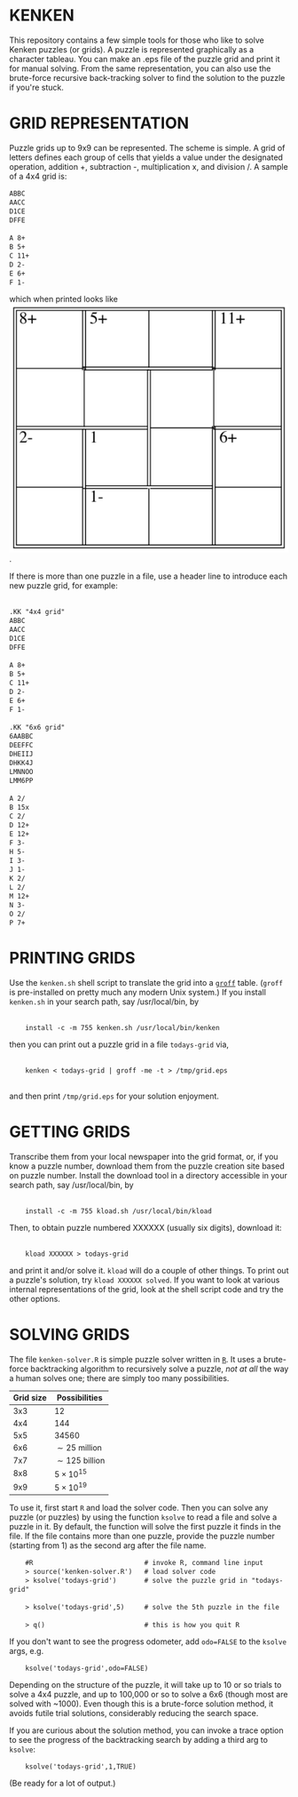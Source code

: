 KENKEN
======

This repository contains a few simple tools for those who like to solve Kenken
puzzles (or grids).  A puzzle is represented graphically as a character tableau.
You can make an .eps file of the puzzle grid and print it for manual solving.
From the same representation, you can also use the brute-force recursive
back-tracking solver to find the solution to the puzzle if you're stuck.

GRID REPRESENTATION
===================

Puzzle grids up to 9x9 can be represented.  The scheme is simple.
A grid of letters defines each group of cells that yields a value under the
designated operation, addition +, subtraction -, multiplication x, and
division /.  A sample of a 4x4 grid is:

```
ABBC
AACC
D1CE
DFFE

A 8+
B 5+
C 11+
D 2-
E 6+
F 1-
```
which when printed looks like ![this grid image](/4x4.png).

If there is more than one puzzle in a file, use a header line to introduce
each new puzzle grid, for example:
```

.KK "4x4 grid"
ABBC
AACC
D1CE
DFFE

A 8+
B 5+
C 11+
D 2-
E 6+
F 1-

.KK "6x6 grid"
6AABBC
DEEFFC
DHEIIJ
DHKK4J
LMNNOO
LMM6PP

A 2/
B 15x
C 2/
D 12+
E 12+
F 3-
H 5-
I 3-
J 1-
K 2/
L 2/
M 12+
N 3-
O 2/
P 7+
```

PRINTING GRIDS
==============

Use the `kenken.sh` shell script to translate the grid into a
[`groff`](https://www.gnu.org/software/groff/) table.  (`groff` is pre-installed
on pretty much any modern Unix system.)
If you install `kenken.sh` in your search path, say /usr/local/bin, by
```

    install -c -m 755 kenken.sh /usr/local/bin/kenken

```
then you can print out a puzzle grid in a file `todays-grid` via,
```

    kenken < todays-grid | groff -me -t > /tmp/grid.eps


```
and then print `/tmp/grid.eps` for your solution enjoyment.

GETTING GRIDS
=============

Transcribe them from your local newspaper into the grid format, or, if you
know a puzzle number, download them from the puzzle creation site based on
puzzle number.  Install the download tool in a directory accessible in your
search path, say /usr/local/bin, by
```

    install -c -m 755 kload.sh /usr/local/bin/kload

```
Then, to obtain puzzle numbered XXXXXX (usually six digits), download it:
```

    kload XXXXXX > todays-grid

```
and print it and/or solve it.  `kload` will do a couple of other things.
To print out a puzzle's solution, try `kload XXXXXX solved`.  If you want to
look at various internal representations of the grid, look at the shell script
code and try the other options.

SOLVING GRIDS
=============

The file `kenken-solver.R` is simple puzzle solver written in
[`R`](https://cran.r-project.org).  It uses a brute-force backtracking algorithm
to recursively solve a puzzle, *not at all* the way a human solves one; there
are simply too many possibilities.

|Grid size|  Possibilities    |
|---------|-------------------|
|   3x3   | $12$              |
|   4x4   | $144$             |
|   5x5   | $34560$           |
|   6x6   | $\sim 25$ million |
|   7x7   | $\sim 125$ billion|
|   8x8   | $5\times 10^{15}$ |
|   9x9   | $5\times 10^{19}$ |

To use it, first start `R` and load the solver code.  Then you can solve any
puzzle (or
puzzles) by using the function `ksolve` to read a file and solve a puzzle in it.
By default, the function will solve the first puzzle it finds in the file.
If the file
contains more than one puzzle, provide the puzzle number (starting from 1) as
the second arg after the file name.
```
    #R                            # invoke R, command line input
    > source('kenken-solver.R')   # load solver code
    > ksolve('todays-grid')       # solve the puzzle grid in "todays-grid"

    > ksolve('todays-grid',5)     # solve the 5th puzzle in the file

    > q()                         # this is how you quit R
```

If you don't want to see the progress odometer, add `odo=FALSE` to the
`ksolve` args, e.g.
```
    ksolve('todays-grid',odo=FALSE)
```

Depending on the structure of the puzzle, it will take up to 10 or so trials
to solve a 4x4 puzzle, and up to 100,000 or so to solve a 6x6 (though most are
solved with ~1000).
Even though this is a brute-force solution method, it avoids
futile trial solutions, considerably reducing the search space.

If you are curious about the solution method, you can invoke a trace option to
see the progress of the backtracking search by adding a third arg to `ksolve`:

```
    ksolve('todays-grid',1,TRUE)
```
(Be ready for a lot of output.)
